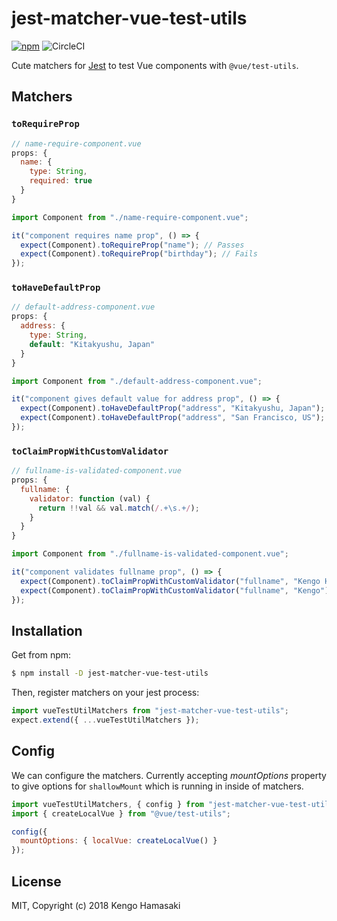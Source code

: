 # jest-matcher-vue-test-utils

[![npm](https://img.shields.io/npm/v/jest-matcher-vue-test-utils.svg?style=for-the-badge)](https://www.npmjs.com/package/jest-matcher-vue-test-utils)
![CircleCI](https://img.shields.io/circleci/project/github/hmsk/jest-matcher-vue-test-utils.svg?style=for-the-badge)

Cute matchers for [Jest](https://facebook.github.io/jest)  to test Vue components with `@vue/test-utils`.

## Matchers

### `toRequireProp`

```js
// name-require-component.vue
props: {
  name: {
    type: String,
    required: true
  }
}
```

```js
import Component from "./name-require-component.vue";

it("component requires name prop", () => {
  expect(Component).toRequireProp("name"); // Passes
  expect(Component).toRequireProp("birthday"); // Fails
});
```

### `toHaveDefaultProp`

```js
// default-address-component.vue
props: {
  address: {
    type: String,
    default: "Kitakyushu, Japan"
  }
}
```

```js
import Component from "./default-address-component.vue";

it("component gives default value for address prop", () => {
  expect(Component).toHaveDefaultProp("address", "Kitakyushu, Japan"); // Passes
  expect(Component).toHaveDefaultProp("address", "San Francisco, US"); // Fails
});
```

### `toClaimPropWithCustomValidator`

```js
// fullname-is-validated-component.vue
props: {
  fullname: {
    validator: function (val) {
      return !!val && val.match(/.+\s.+/);
    }
  }
}
```

```js
import Component from "./fullname-is-validated-component.vue";

it("component validates fullname prop", () => {
  expect(Component).toClaimPropWithCustomValidator("fullname", "Kengo Hamasaki"); // Passes
  expect(Component).toClaimPropWithCustomValidator("fullname", "Kengo"); // Fails
});
```

## Installation

Get from npm:

```sh
$ npm install -D jest-matcher-vue-test-utils
```

Then, register matchers on your jest process:

```js
import vueTestUtilMatchers from "jest-matcher-vue-test-utils";
expect.extend({ ...vueTestUtilMatchers });
```

## Config

We can configure the matchers. Currently accepting *mountOptions* property to give options for `shallowMount` which is running in inside of matchers.

```js
import vueTestUtilMatchers, { config } from "jest-matcher-vue-test-utils";
import { createLocalVue } from "@vue/test-utils";

config({
  mountOptions: { localVue: createLocalVue() }
});
```

## License

MIT, Copyright (c) 2018 Kengo Hamasaki
